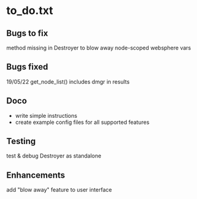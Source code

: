 # to_do.txt

## Bugs to fix
method missing in Destroyer to blow away node-scoped websphere vars 

## Bugs fixed
19/05/22 get_node_list() includes dmgr in results

## Doco
* write simple instructions
* create example config files for all supported features
  
## Testing
test & debug Destroyer as standalone
  
## Enhancements
add "blow away" feature to user interface
